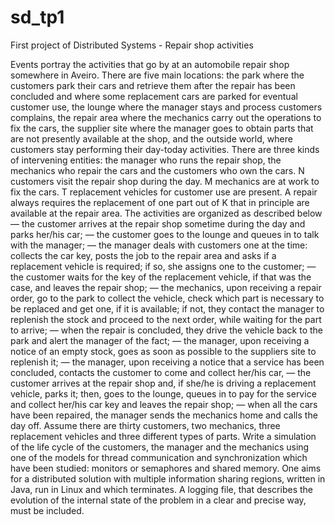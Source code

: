 # sd_tp1
First project of Distributed Systems - Repair shop activities


Events portray the activities that go by at an automobile repair shop somewhere in Aveiro.
There are five main locations: the park where the customers park their cars and retrieve them after the
repair has been concluded and where some replacement cars are parked for eventual customer use, the
lounge where the manager stays and process customers complains, the repair area where the mechanics
carry out the operations to fix the cars, the supplier site where the manager goes to obtain parts that are
not presently available at the shop, and the outside world, where customers stay performing their day-today activities.
There are three kinds of intervening entities: the manager who runs the repair shop, the mechanics
who repair the cars and the customers who own the cars.
N customers visit the repair shop during the day. M mechanics are at work to fix the cars. T replacement vehicles for customer use are present. A repair always requires the replacement of one part out of K
that in principle are available at the repair area.
The activities are organized as described below
― the customer arrives at the repair shop sometime during the day and parks her/his car;
― the customer goes to the lounge and queues in to talk with the manager;
― the manager deals with customers one at the time: collects the car key, posts the job to the repair
area and asks if a replacement vehicle is required; if so, she assigns one to the customer;
― the customer waits for the key of the replacement vehicle, if that was the case, and leaves the
repair shop;
― the mechanics, upon receiving a repair order, go to the park to collect the vehicle, check which part
is necessary to be replaced and get one, if it is available; if not, they contact the manager to
replenish the stock and proceed to the next order, while waiting for the part to arrive;
― when the repair is concluded, they drive the vehicle back to the park and alert the manager of the
fact;
― the manager, upon receiving a notice of an empty stock, goes as soon as possible to the suppliers
site to replenish it;
― the manager, upon receiving a notice that a service has been concluded, contacts the customer to
come and collect her/his car,
― the customer arrives at the repair shop and, if she/he is driving a replacement vehicle, parks it;
then, goes to the lounge, queues in to pay for the service and collect her/his car key and leaves the
repair shop;
― when all the cars have been repaired, the manager sends the mechanics home and calls the day off.
Assume there are thirty customers, two mechanics, three replacement vehicles and three different
types of parts. Write a simulation of the life cycle of the customers, the manager and the mechanics using
one of the models for thread communication and synchronization which have been studied: monitors or
semaphores and shared memory.
One aims for a distributed solution with multiple information sharing regions, written in Java, run in
Linux and which terminates. A logging file, that describes the evolution of the internal state of the
problem in a clear and precise way, must be included.
